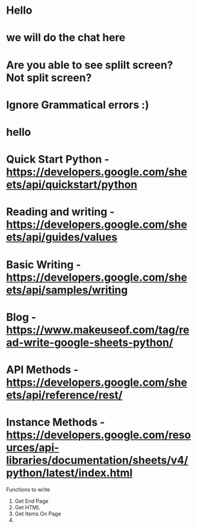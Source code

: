 # Hello
# we will do the chat here
# Are you able to see splilt screen? Not split screen?
# Ignore Grammatical errors :)
# hello
# Quick Start Python - https://developers.google.com/sheets/api/quickstart/python
# Reading and writing - https://developers.google.com/sheets/api/guides/values
# Basic Writing - https://developers.google.com/sheets/api/samples/writing
# Blog - https://www.makeuseof.com/tag/read-write-google-sheets-python/
# API Methods - https://developers.google.com/sheets/api/reference/rest/
# Instance Methods - https://developers.google.com/resources/api-libraries/documentation/sheets/v4/python/latest/index.html


Functions to write
1. Get End Page
2. Get HTML
3. Get Items On Page
4. 

